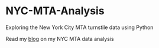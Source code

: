 # NYC-MTA-Analysis
Exploring the New York City MTA turnstile data using Python

Read my [blog](https://medium.com/@sakina.iz/exploring-the-big-apples-lifeline-using-data-f154818afb44) on my NYC MTA data analysis

